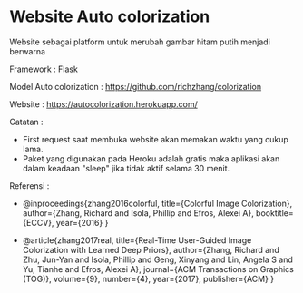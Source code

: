 # Website Auto colorization

Website sebagai platform untuk merubah gambar hitam putih menjadi berwarna

Framework :
Flask

Model Auto colorization :
https://github.com/richzhang/colorization

Website :
https://autocolorization.herokuapp.com/

Catatan :
* First request saat membuka website akan memakan waktu yang cukup lama.
* Paket yang digunakan pada Heroku adalah gratis maka aplikasi akan dalam keadaan "sleep" jika tidak aktif selama 30 menit. 

Referensi :
- @inproceedings{zhang2016colorful,
  title={Colorful Image Colorization},
  author={Zhang, Richard and Isola, Phillip and Efros, Alexei A},
  booktitle={ECCV},
  year={2016}
}

- @article{zhang2017real,
  title={Real-Time User-Guided Image Colorization with Learned Deep Priors},
  author={Zhang, Richard and Zhu, Jun-Yan and Isola, Phillip and Geng, Xinyang and Lin, Angela S and Yu, Tianhe and Efros, Alexei A},
  journal={ACM Transactions on Graphics (TOG)},
  volume={9},
  number={4},
  year={2017},
  publisher={ACM}
}
